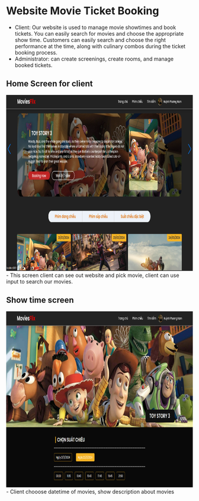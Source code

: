 # Website Movie Ticket Booking 

- Client: Our website is used to manage movie showtimes and book tickets. You can easily search for movies and choose the appropriate show time. Customers can easily search and choose the right performance at the time, along with culinary combos during the ticket booking process.
- Administrator: can create screenings, create rooms, and manage booked tickets.

## Home Screen for client
<img src="./src/gitReadmeImg/home.png" alt="alt text" width="100%" height="475px">
- This screen client can see out website and pick movie, client can use input to search our movies.

## Show time screen
<img src="./src/gitReadmeImg/showtimes.png" alt="alt text" width="100%" height="475px">
- Client chooose datetime of movies, show description about movies